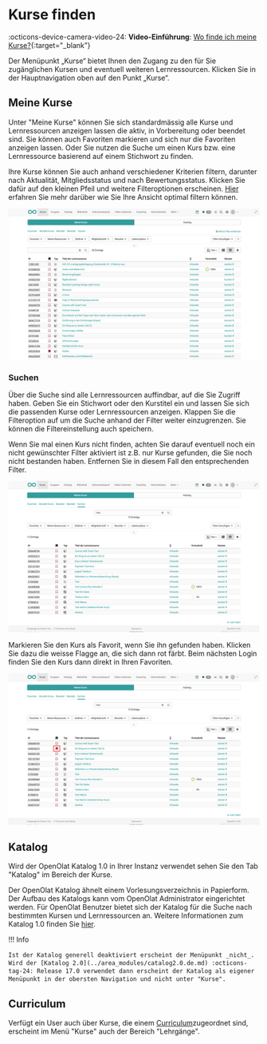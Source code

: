 # Kurse finden

:octicons-device-camera-video-24: **Video-Einführung**: [Wo finde ich meine Kurse?](<https://www.youtube.com/embed/2sN32vLD9UY>){:target="_blank”}

Der Menüpunkt „Kurse“ bietet Ihnen den Zugang zu den für Sie zugänglichen
Kursen und eventuell weiteren Lernressourcen. Klicken Sie in der
Hauptnavigation oben auf den Punkt „Kurse“.

## Meine Kurse

Unter "Meine Kurse" können Sie sich standardmässig alle Kurse und Lernressourcen anzeigen
lassen die aktiv, in Vorbereitung oder beendet sind. Sie können auch Favoriten markieren und sich nur die Favoriten anzeigen lassen. Oder Sie nutzen die Suche um einen Kurs bzw. eine Lernressource
basierend auf einem Stichwort zu finden.

Ihre Kurse können Sie auch anhand verschiedener Kriterien filtern, darunter
nach Aktualität, Mitgliedsstatus und nach Bewertungsstatus. Klicken Sie dafür
auf den kleinen Pfeil und weitere Filteroptionen erscheinen.
[Hier](../basic_concepts/Table_Concept.de.md) erfahren Sie mehr darüber wie Sie Ihre
Ansicht optimal filtern können.

![Meine Kurse](assets/mycourses-de.png)

### Suchen

Über die Suche sind alle Lernressourcen auffindbar, auf die Sie Zugriff haben.
Geben Sie ein Stichwort oder den Kurstitel ein und lassen Sie sich die
passenden Kurse oder Lernressourcen anzeigen. Klappen Sie die Filteroption auf
um die Suche anhand der Filter weiter einzugrenzen. Sie können die
Filtereinstellung auch speichern.

Wenn Sie mal einen Kurs nicht finden, achten Sie darauf eventuell noch ein
nicht gewünschter Filter aktiviert ist z.B. nur Kurse gefunden, die Sie noch
nicht bestanden haben. Entfernen Sie in diesem Fall den entsprechenden Filter.

![Search](assets/search-de.png)

Markieren Sie den Kurs als Favorit, wenn Sie ihn gefunden haben. Klicken Sie
dazu die weisse Flagge an, die sich dann rot färbt. Beim nächsten Login finden
Sie den Kurs dann direkt in Ihren Favoriten.

![favorites](assets/favorites-de.png)

## Katalog

Wird der OpenOlat Katalog 1.0 in Ihrer Instanz verwendet sehen Sie den Tab "Katalog" im Bereich der Kurse. 

Der OpenOlat Katalog ähnelt einem Vorlesungsverzeichnis in Papierform. Der Aufbau des Katalogs kann vom OpenOlat Administrator eingerichtet werden. Für OpenOlat Benutzer bietet sich der Katalog für die Suche nach bestimmten Kursen und Lernressourcen an. Weitere Informationen zum Katalog 1.0  finden Sie [hier](../area_modules/catalog1.0.de.md).

!!! Info 

    Ist der Katalog generell deaktiviert erscheint der Menüpunkt _nicht_. 
    Wird der [Katalog 2.0](../area_modules/catalog2.0.de.md) :octicons-tag-24: Release 17.0 verwendet dann erscheint der Katalog als eigener Menüpunkt in der obersten Navigation und nicht unter "Kurse". 


## Curriculum

Verfügt ein User auch über Kurse, die einem [Curriculum](Curriculum_Management.de.md)zugeordnet sind, erscheint im Menü "Kurse" auch
der Bereich "Lehrgänge".